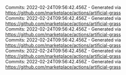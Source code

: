 Commits: 2022-02-24T09:56:42.456Z - Generated via https://github.com/marketplace/actions/artificial-grass
<br>
Commits: 2022-02-24T09:56:42.456Z - Generated via https://github.com/marketplace/actions/artificial-grass
<br>
Commits: 2022-02-24T09:56:42.456Z - Generated via https://github.com/marketplace/actions/artificial-grass
<br>
Commits: 2022-02-24T09:56:42.456Z - Generated via https://github.com/marketplace/actions/artificial-grass
<br>
Commits: 2022-02-24T09:56:42.456Z - Generated via https://github.com/marketplace/actions/artificial-grass
<br>
Commits: 2022-02-24T09:56:42.456Z - Generated via https://github.com/marketplace/actions/artificial-grass
<br>
